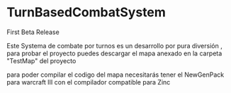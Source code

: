 # TurnBasedCombatSystem
First Beta Release

Este Systema de combate por turnos es un desarrollo por pura diversión , para probar el proyecto puedes descargar
el mapa anexado en la carpeta "TestMap" del proyecto


para poder compilar el codigo del mapa necesitarás tener el NewGenPack para warcraft III con el compilador
compatible para Zinc
